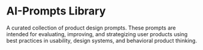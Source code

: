 # AI-Prompts Library

A curated collection of product design prompts. These prompts are intended for evaluating, improving, and strategizing user products using best practices in usability, design systems, and behavioral product thinking.
